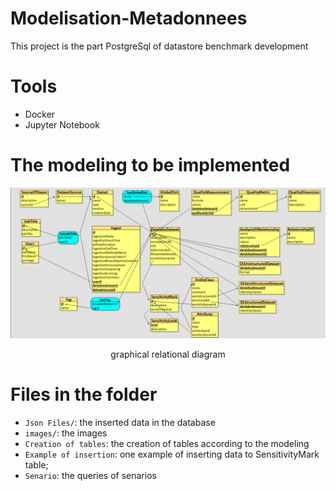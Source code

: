 # Modelisation-Metadonnees
This project is the part PostgreSql of datastore benchmark development


# Tools
- Docker
- Jupyter Notebook



# The modeling to be implemented
![image](images/schema%20relationnel%20graphique.png)
<p align="center">graphical relational diagram</p>


# Files in the folder
- `Json Files/`: the inserted data in the database
- `images/`: the images
- `Creation of tables`: the creation of tables according to the modeling
- `Example of insertion`: one example of inserting data to SensitivityMark table;
- `Senario`: the queries of senarios
